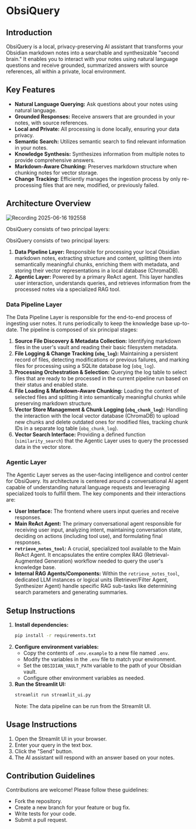 # ObsiQuery

## Introduction

ObsiQuery is a local, privacy-preserving AI assistant that transforms your Obsidian markdown notes into a searchable and synthesizable "second brain." It enables you to interact with your notes using natural language questions and receive grounded, summarized answers with source references, all within a private, local environment.

## Key Features

*   **Natural Language Querying:** Ask questions about your notes using natural language.
*   **Grounded Responses:** Receive answers that are grounded in your notes, with source references.
*   **Local and Private:** All processing is done locally, ensuring your data privacy.
*   **Semantic Search:** Utilizes semantic search to find relevant information in your notes.
*   **Knowledge Synthesis:** Synthesizes information from multiple notes to provide comprehensive answers.
*   **Markdown-Aware Chunking:** Preserves markdown structure when chunking notes for vector storage.
*   **Change Tracking:** Efficiently manages the ingestion process by only re-processing files that are new, modified, or previously failed.

## Architecture Overview
![Recording 2025-06-16 192558](https://github.com/user-attachments/assets/2cedf3df-c5b4-453e-9d06-7c18015ffadf)

ObsiQuery consists of two principal layers:

ObsiQuery consists of two principal layers:

1.  **Data Pipeline Layer:** Responsible for processing your local Obsidian markdown notes, extracting structure and content, splitting them into semantically meaningful chunks, enriching them with metadata, and storing their vector representations in a local database (ChromaDB).
2.  **Agentic Layer:** Powered by a primary ReAct agent. This layer handles user interaction, understands queries, and retrieves information from the processed notes via a specialized RAG tool.

### Data Pipeline Layer

The Data Pipeline Layer is responsible for the end-to-end process of ingesting user notes. It runs periodically to keep the knowledge base up-to-date. The pipeline is composed of six principal stages:

1.  **Source File Discovery & Metadata Collection:** Identifying markdown files in the user's vault and reading their basic filesystem metadata.
2.  **File Logging & Change Tracking (`obq_log`):** Maintaining a persistent record of files, detecting modifications or previous failures, and marking files for processing using a SQLite database log (`obq_log`).
3.  **Processing Orchestration & Selection:** Querying the log table to select files that are ready to be processed in the current pipeline run based on their status and enabled state.
4.  **File Loading & Markdown-Aware Chunking:** Loading the content of selected files and splitting it into semantically meaningful chunks while preserving markdown structure.
5.  **Vector Store Management & Chunk Logging (`obq_chunk_log`):** Handling the interaction with the local vector database (ChromaDB) to upload new chunks and delete outdated ones for modified files, tracking chunk IDs in a separate log table (`obq_chunk_log`).
6.  **Vector Search Interface:** Providing a defined function (`similarity_search`) that the Agentic Layer uses to query the processed data in the vector store.

### Agentic Layer

The Agentic Layer serves as the user-facing intelligence and control center for ObsiQuery. Its architecture is centered around a conversational AI agent capable of understanding natural language requests and leveraging specialized tools to fulfill them. The key components and their interactions are:

*   **User Interface:** The frontend where users input queries and receive responses.
*   **Main ReAct Agent:** The primary conversational agent responsible for receiving user input, analyzing intent, maintaining conversation state, deciding on actions (including tool use), and formulating final responses.
*   **`retrieve_notes_tool`:** A crucial, specialized tool available to the Main ReAct Agent. It encapsulates the entire complex RAG (Retrieval-Augmented Generation) workflow needed to query the user's knowledge base.
*   **Internal RAG Agents/Components:** Within the `retrieve_notes_tool`, dedicated LLM instances or logical units (Retriever/Filter Agent, Synthesizer Agent) handle specific RAG sub-tasks like determining search parameters and generating summaries.

## Setup Instructions

1.  **Install dependencies:**
    ```bash
    pip install -r requirements.txt
    ```
2.  **Configure environment variables:**
    *   Copy the contents of `.env.example` to a new file named `.env`.
    *   Modify the variables in the `.env` file to match your environment.
    *   Set the `OBSIDIAN_VAULT_PATH` variable to the path of your Obsidian vault.
    *   Configure other environment variables as needed.
3.  **Run the Streamlit UI:**
    ```bash
    streamlit run streamlit_ui.py
    ```
    Note: The data pipeline can be run from the Streamlit UI.

## Usage Instructions

1.  Open the Streamlit UI in your browser.
2.  Enter your query in the text box.
3.  Click the "Send" button.
4.  The AI assistant will respond with an answer based on your notes.

## Contribution Guidelines

Contributions are welcome! Please follow these guidelines:

*   Fork the repository.
*   Create a new branch for your feature or bug fix.
*   Write tests for your code.
*   Submit a pull request.
